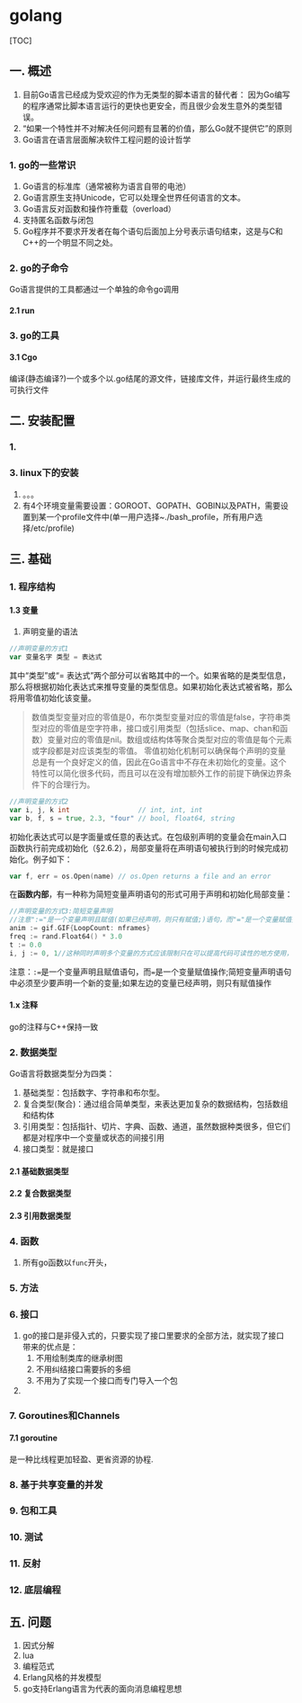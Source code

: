 # golang
[TOC]
## 一. 概述
1. 目前Go语言已经成为受欢迎的作为无类型的脚本语言的替代者： 因为Go编写的程序通常比脚本语言运行的更快也更安全，而且很少会发生意外的类型错误。
2. “如果一个特性并不对解决任何问题有显著的价值，那么Go就不提供它”的原则
3. Go语言在语言层面解决软件工程问题的设计哲学
### 1. go的一些常识
1. Go语言的标准库（通常被称为语言自带的电池）
2. Go语言原生支持Unicode，它可以处理全世界任何语言的文本。
3. Go语言反对函数和操作符重载（overload）
4. 支持匿名函数与闭包
5. Go程序并不要求开发者在每个语句后面加上分号表示语句结束，这是与C和C++的一个明显不同之处。
### 2. go的子命令
Go语言提供的工具都通过一个单独的命令go调用
#### 2.1 run
### 3. go的工具
#### 3.1 Cgo
编译(静态编译?)一个或多个以.go结尾的源文件，链接库文件，并运行最终生成的可执行文件
## 二. 安装配置
### 1.
### 3. linux下的安装
1. 。。。
2. 有4个环境变量需要设置：GOROOT、GOPATH、GOBIN以及PATH，需要设置到某一个profile文件中(单一用户选择~./bash_profile，所有用户选择/etc/profile)

## 三. 基础
### 1. 程序结构
#### 1.3 变量
1. 声明变量的语法
```go
//声明变量的方式1
var 变量名字 类型 = 表达式
```
其中“类型”或“= 表达式”两个部分可以省略其中的一个。如果省略的是类型信息，那么将根据初始化表达式来推导变量的类型信息。如果初始化表达式被省略，那么将用零值初始化该变量。
>数值类型变量对应的零值是0，布尔类型变量对应的零值是false，字符串类型对应的零值是空字符串，接口或引用类型（包括slice、map、chan和函数）变量对应的零值是nil。数组或结构体等聚合类型对应的零值是每个元素或字段都是对应该类型的零值。
零值初始化机制可以确保每个声明的变量总是有一个良好定义的值，因此在Go语言中不存在未初始化的变量。这个特性可以简化很多代码，而且可以在没有增加额外工作的前提下确保边界条件下的合理行为。

```go
//声明变量的方式2
var i, j, k int                 // int, int, int
var b, f, s = true, 2.3, "four" // bool, float64, string
```

初始化表达式可以是字面量或任意的表达式。在包级别声明的变量会在main入口函数执行前完成初始化（§2.6.2），局部变量将在声明语句被执行到的时候完成初始化。例子如下：
```go
var f, err = os.Open(name) // os.Open returns a file and an error
```
在**函数内部**，有一种称为简短变量声明语句的形式可用于声明和初始化局部变量：
```go
//声明变量的方式3:简短变量声明
//注意":="是一个变量声明且赋值(如果已经声明，则只有赋值;)语句，而"="是一个变量赋值操作
anim := gif.GIF{LoopCount: nframes}
freq := rand.Float64() * 3.0
t := 0.0
i, j := 0, 1//这种同时声明多个变量的方式应该限制只在可以提高代码可读性的地方使用，比如for语句的循环的初始化语句部分
```
注意：`:=`是一个变量声明且赋值语句，而`=`是一个变量赋值操作;简短变量声明语句中必须至少要声明一个新的变量;如果左边的变量已经声明，则只有赋值操作
#### 1.x 注释
go的注释与C++保持一致
### 2. 数据类型
Go语言将数据类型分为四类：
1. 基础类型：包括数字、字符串和布尔型。
2. 复合类型(聚合)：通过组合简单类型，来表达更加复杂的数据结构，包括数组和结构体
3. 引用类型：包括指针、切片、字典、函数、通道，虽然数据种类很多，但它们都是对程序中一个变量或状态的间接引用
4. 接口类型：就是接口
#### 2.1 基础数据类型
#### 2.2 复合数据类型
#### 2.3 引用数据类型
### 4. 函数
1. 所有go函数以`func`开头，
### 5. 方法
### 6. 接口
1. go的接口是非侵入式的，只要实现了接口里要求的全部方法，就实现了接口
    带来的优点是：
    1. 不用绘制类库的继承树图
    2. 不用纠结接口需要拆的多细
    3. 不用为了实现一个接口而专门导入一个包
2. 
### 7. Goroutines和Channels
#### 7.1 goroutine
是一种比线程更加轻盈、更省资源的协程.
### 8. 基于共享变量的并发
### 9. 包和工具
### 10. 测试
### 11. 反射
### 12. 底层编程
## 五. 问题
1. 因式分解
2. lua
3. 编程范式
4. Erlang风格的并发模型
5. go支持Erlang语言为代表的面向消息编程思想